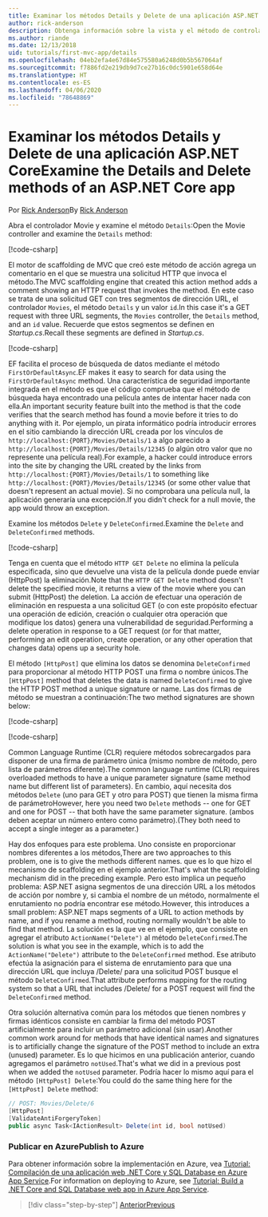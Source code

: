 ```yaml
---
title: Examinar los métodos Details y Delete de una aplicación ASP.NET Core
author: rick-anderson
description: Obtenga información sobre la vista y el método de controlador Details en una aplicación básica ASP.NET Core MVC.
ms.author: riande
ms.date: 12/13/2018
uid: tutorials/first-mvc-app/details
ms.openlocfilehash: 04eb2efa4e67d84e575580a6248d0b5b567064af
ms.sourcegitcommit: f7886fd2e219db9d7ce27b16c0dc5901e658d64e
ms.translationtype: HT
ms.contentlocale: es-ES
ms.lasthandoff: 04/06/2020
ms.locfileid: "78648869"
---
```

# <a name="examine-the-details-and-delete-methods-of-an-aspnet-core-app"></a><span data-ttu-id="462de-103">Examinar los métodos Details y Delete de una aplicación ASP.NET Core</span><span class="sxs-lookup"><span data-stu-id="462de-103">Examine the Details and Delete methods of an ASP.NET Core app</span></span>

<span data-ttu-id="462de-104">Por [Rick Anderson](https://twitter.com/RickAndMSFT)</span><span class="sxs-lookup"><span data-stu-id="462de-104">By [Rick Anderson](https://twitter.com/RickAndMSFT)</span></span>

<span data-ttu-id="462de-105">Abra el controlador Movie y examine el método `Details`:</span><span class="sxs-lookup"><span data-stu-id="462de-105">Open the Movie controller and examine the `Details` method:</span></span>

[!code-csharp[](start-mvc/sample/MvcMovie22/Controllers/MoviesController.cs?name=snippet_details)]

<span data-ttu-id="462de-106">El motor de scaffolding de MVC que creó este método de acción agrega un comentario en el que se muestra una solicitud HTTP que invoca el método.</span><span class="sxs-lookup"><span data-stu-id="462de-106">The MVC scaffolding engine that created this action method adds a comment showing an HTTP request that invokes the method.</span></span> <span data-ttu-id="462de-107">En este caso se trata de una solicitud GET con tres segmentos de dirección URL, el controlador `Movies`, el método `Details` y un valor `id`.</span><span class="sxs-lookup"><span data-stu-id="462de-107">In this case it's a GET request with three URL segments, the `Movies` controller, the `Details` method, and an `id` value.</span></span> <span data-ttu-id="462de-108">Recuerde que estos segmentos se definen en *Startup.cs*.</span><span class="sxs-lookup"><span data-stu-id="462de-108">Recall these segments are defined in *Startup.cs*.</span></span>

[!code-csharp[](start-mvc/sample/MvcMovie3/Startup.cs?highlight=5&name=snippet_1)]

<span data-ttu-id="462de-109">EF facilita el proceso de búsqueda de datos mediante el método `FirstOrDefaultAsync`.</span><span class="sxs-lookup"><span data-stu-id="462de-109">EF makes it easy to search for data using the `FirstOrDefaultAsync` method.</span></span> <span data-ttu-id="462de-110">Una característica de seguridad importante integrada en el método es que el código comprueba que el método de búsqueda haya encontrado una película antes de intentar hacer nada con ella.</span><span class="sxs-lookup"><span data-stu-id="462de-110">An important security feature built into the method is that the code verifies that the search method has found a movie before it tries to do anything with it.</span></span> <span data-ttu-id="462de-111">Por ejemplo, un pirata informático podría introducir errores en el sitio cambiando la dirección URL creada por los vínculos de `http://localhost:{PORT}/Movies/Details/1` a algo parecido a `http://localhost:{PORT}/Movies/Details/12345` (o algún otro valor que no represente una película real).</span><span class="sxs-lookup"><span data-stu-id="462de-111">For example, a hacker could introduce errors into the site by changing the URL created by the links from `http://localhost:{PORT}/Movies/Details/1` to something like  `http://localhost:{PORT}/Movies/Details/12345` (or some other value that doesn't represent an actual movie).</span></span> <span data-ttu-id="462de-112">Si no comprobara una película null, la aplicación generaría una excepción.</span><span class="sxs-lookup"><span data-stu-id="462de-112">If you didn't check for a null movie, the app would throw an exception.</span></span>

<span data-ttu-id="462de-113">Examine los métodos `Delete` y `DeleteConfirmed`.</span><span class="sxs-lookup"><span data-stu-id="462de-113">Examine the `Delete` and `DeleteConfirmed` methods.</span></span>

[!code-csharp[](start-mvc/sample/MvcMovie22/Controllers/MoviesController.cs?name=snippet_delete)]

<span data-ttu-id="462de-114">Tenga en cuenta que el método `HTTP GET Delete` no elimina la película especificada, sino que devuelve una vista de la película donde puede enviar (HttpPost) la eliminación.</span><span class="sxs-lookup"><span data-stu-id="462de-114">Note that the `HTTP GET Delete` method doesn't delete the specified movie, it returns a view of the movie where you can submit (HttpPost) the deletion.</span></span> <span data-ttu-id="462de-115">La acción de efectuar una operación de eliminación en respuesta a una solicitud GET (o con este propósito efectuar una operación de edición, creación o cualquier otra operación que modifique los datos) genera una vulnerabilidad de seguridad.</span><span class="sxs-lookup"><span data-stu-id="462de-115">Performing a delete operation in response to a GET request (or for that matter, performing an edit operation, create operation, or any other operation that changes data) opens up a security hole.</span></span>

<span data-ttu-id="462de-116">El método `[HttpPost]` que elimina los datos se denomina `DeleteConfirmed` para proporcionar al método HTTP POST una firma o nombre únicos.</span><span class="sxs-lookup"><span data-stu-id="462de-116">The `[HttpPost]` method that deletes the data is named `DeleteConfirmed` to give the HTTP POST method a unique signature or name.</span></span> <span data-ttu-id="462de-117">Las dos firmas de método se muestran a continuación:</span><span class="sxs-lookup"><span data-stu-id="462de-117">The two method signatures are shown below:</span></span>

[!code-csharp[](start-mvc/sample/MvcMovie/Controllers/MoviesController.cs?name=snippet_delete2)]

[!code-csharp[](start-mvc/sample/MvcMovie/Controllers/MoviesController.cs?name=snippet_delete3)]

<span data-ttu-id="462de-118">Common Language Runtime (CLR) requiere métodos sobrecargados para disponer de una firma de parámetro única (mismo nombre de método, pero lista de parámetros diferente).</span><span class="sxs-lookup"><span data-stu-id="462de-118">The common language runtime (CLR) requires overloaded methods to have a unique parameter signature (same method name but different list of parameters).</span></span> <span data-ttu-id="462de-119">En cambio, aquí necesita dos métodos `Delete` (uno para GET y otro para POST) que tienen la misma firma de parámetro</span><span class="sxs-lookup"><span data-stu-id="462de-119">However, here you need two `Delete` methods -- one for GET and one for POST -- that both have the same parameter signature.</span></span> <span data-ttu-id="462de-120">(ambos deben aceptar un número entero como parámetro).</span><span class="sxs-lookup"><span data-stu-id="462de-120">(They both need to accept a single integer as a parameter.)</span></span>

<span data-ttu-id="462de-121">Hay dos enfoques para este problema. Uno consiste en proporcionar nombres diferentes a los métodos,</span><span class="sxs-lookup"><span data-stu-id="462de-121">There are two approaches to this problem, one is to give the methods different names.</span></span> <span data-ttu-id="462de-122">que es lo que hizo el mecanismo de scaffolding en el ejemplo anterior.</span><span class="sxs-lookup"><span data-stu-id="462de-122">That's what the scaffolding mechanism did in the preceding example.</span></span> <span data-ttu-id="462de-123">Pero esto implica un pequeño problema: ASP.NET asigna segmentos de una dirección URL a los métodos de acción por nombre y, si cambia el nombre de un método, normalmente el enrutamiento no podría encontrar ese método.</span><span class="sxs-lookup"><span data-stu-id="462de-123">However, this introduces a small problem: ASP.NET maps segments of a URL to action methods by name, and if you rename a method, routing normally wouldn't be able to find that method.</span></span> <span data-ttu-id="462de-124">La solución es la que ve en el ejemplo, que consiste en agregar el atributo `ActionName("Delete")` al método `DeleteConfirmed`.</span><span class="sxs-lookup"><span data-stu-id="462de-124">The solution is what you see in the example, which is to add the `ActionName("Delete")` attribute to the `DeleteConfirmed` method.</span></span> <span data-ttu-id="462de-125">Ese atributo efectúa la asignación para el sistema de enrutamiento para que una dirección URL que incluya /Delete/ para una solicitud POST busque el método `DeleteConfirmed`.</span><span class="sxs-lookup"><span data-stu-id="462de-125">That attribute performs mapping for the routing system so that a URL that includes /Delete/ for a POST request will find the `DeleteConfirmed` method.</span></span>

<span data-ttu-id="462de-126">Otra solución alternativa común para los métodos que tienen nombres y firmas idénticos consiste en cambiar la firma del método POST artificialmente para incluir un parámetro adicional (sin usar).</span><span class="sxs-lookup"><span data-stu-id="462de-126">Another common work around for methods that have identical names and signatures is to artificially change the signature of the POST method to include an extra (unused) parameter.</span></span> <span data-ttu-id="462de-127">Es lo que hicimos en una publicación anterior, cuando agregamos el parámetro `notUsed`.</span><span class="sxs-lookup"><span data-stu-id="462de-127">That's what we did in a previous post when we added the `notUsed` parameter.</span></span> <span data-ttu-id="462de-128">Podría hacer lo mismo aquí para el método `[HttpPost] Delete`:</span><span class="sxs-lookup"><span data-stu-id="462de-128">You could do the same thing here for the `[HttpPost] Delete` method:</span></span>

```csharp
// POST: Movies/Delete/6
[HttpPost]
[ValidateAntiForgeryToken]
public async Task<IActionResult> Delete(int id, bool notUsed)
```

### <a name="publish-to-azure"></a><span data-ttu-id="462de-129">Publicar en Azure</span><span class="sxs-lookup"><span data-stu-id="462de-129">Publish to Azure</span></span>

<span data-ttu-id="462de-130">Para obtener información sobre la implementación en Azure, vea [Tutorial: Compilación de una aplicación web .NET Core y SQL Database en Azure App Service](/azure/app-service/app-service-web-tutorial-dotnetcore-sqldb).</span><span class="sxs-lookup"><span data-stu-id="462de-130">For information on deploying to Azure, see [Tutorial: Build a .NET Core and SQL Database web app in Azure App Service](/azure/app-service/app-service-web-tutorial-dotnetcore-sqldb).</span></span>

> [!div class="step-by-step"]
> [<span data-ttu-id="462de-131">Anterior</span><span class="sxs-lookup"><span data-stu-id="462de-131">Previous</span></span>](validation.md)
